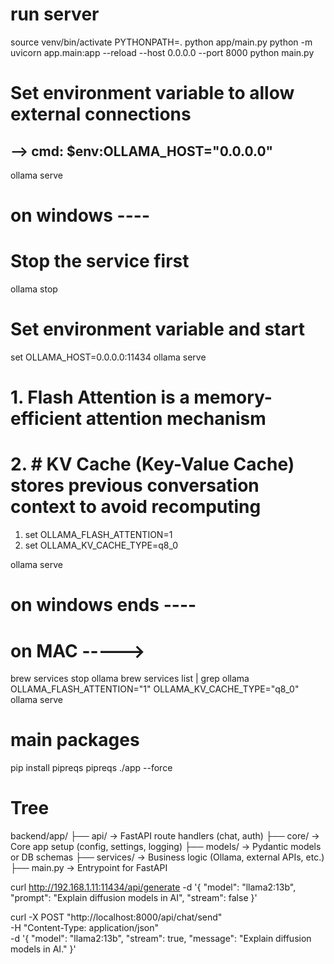 # run server 
source venv/bin/activate
PYTHONPATH=. python app/main.py
python -m uvicorn app.main:app --reload --host 0.0.0.0 --port 8000
python main.py


# Set environment variable to allow external connections
## --> cmd: $env:OLLAMA_HOST="0.0.0.0"
ollama serve


# on windows ----
# Stop the service first
ollama stop

# Set environment variable and start
set OLLAMA_HOST=0.0.0.0:11434
ollama serve

# 1. Flash Attention is a memory-efficient attention mechanism 
# 2. # KV Cache (Key-Value Cache) stores previous conversation context to avoid recomputing
1. set OLLAMA_FLASH_ATTENTION=1
2. set OLLAMA_KV_CACHE_TYPE=q8_0

ollama serve

# on windows ends ----

# on MAC ----->
brew services stop ollama
brew services list | grep ollama
OLLAMA_FLASH_ATTENTION="1" OLLAMA_KV_CACHE_TYPE="q8_0" ollama serve




# main packages
pip install pipreqs
pipreqs ./app --force

# Tree 
backend/app/
├── api/         → FastAPI route handlers (chat, auth)
├── core/        → Core app setup (config, settings, logging)
├── models/      → Pydantic models or DB schemas
├── services/    → Business logic (Ollama, external APIs, etc.)
├── main.py      → Entrypoint for FastAPI




curl http://192.168.1.11:11434/api/generate -d '{
  "model": "llama2:13b",
  "prompt": "Explain diffusion models in AI",
  "stream": false
}'


curl -X POST "http://localhost:8000/api/chat/send" \
-H "Content-Type: application/json" \
-d '{
  "model": "llama2:13b",
  "stream": true,
  "message": "Explain diffusion models in AI."
}'


